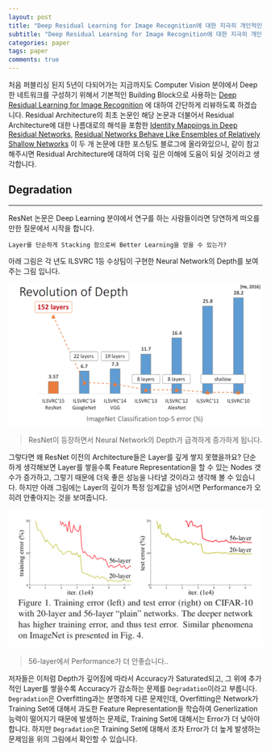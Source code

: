 ```yaml
---
layout: post
title: "Deep Residual Learning for Image Recognition에 대한 지극히 개인적인 이해"
subtitle: "Deep Residual Learning for Image Recognition에 대한 지극히 개인적인 이해"
categories: paper
tags: paper
comments: true
---
```


처음 퍼블리싱 된지 5년이 다되어가는 지금까지도 Computer Vision 분야에서 Deep한 네트워크를 구성하기 위해서 기본적인 Building Block으로 사용하는 [Deep Residual Learning for Image Recognition](https://arxiv.org/abs/1512.03385/) 에 대하여 간단하게 리뷰하도록 하겠습니다. Residual Architecture의 최초 논문인 해당 논문과 더불어서 Residual Architecture에 대한 나름대로의 해석을 포함한 [Identity Mappings in Deep Residual Networks](https://arxiv.org/abs/1603.05027/), [Residual Networks Behave Like Ensembles of Relatively Shallow Networks](https://arxiv.org/abs/1605.06431/) 이 두 개 논문에 대한 포스팅도 블로그에 올라와있으니, 같이 참고해주시면 Residual Architecture에 대하여 더욱 깊은 이해에 도움이 되실 것이라고 생각합니다.

## Degradation
****
ResNet 논문은 Deep Learning 분야에서 연구를 하는 사람들이라면 당연하게 떠오를 만한 질문에서 시작을 합니다.

`Layer를 단순하게 Stacking 함으로써 Better Learning을 얻을 수 있는가?`

아래 그림은 각 년도 ILSVRC 1등 수상팀이 구현한 Neural Network의 Depth를 보여주는 그림 입니다.

![revolution of depth](/assets/img/20190531/revolution-of-depth.png)
> ResNet이 등장하면서 Neural Network의 Depth가 급격하게 증가하게 됩니다.

그렇다면 왜 ResNet 이전의 Architecture들은 Layer를 깊게 쌓지 못했을까요?
단순하게 생각해보면 Layer를 쌓을수록 Feature Representation을 할 수 있는 Nodes 갯수가 증가하고, 그렇기 때문에 더욱 좋은 성능을 나타낼 것이라고 생각해 볼 수 있습니다.
하지만 아래 그림에는 Layer의 깊이가 특정 임계값을 넘어서면 Performance가 오히려 안좋아지는 것을 보여줍니다.

![degradation](/assets/img/20190531/degradation.png)
> 56-layer에서 Performance가 더 안좋습니다..

저자들은 이처럼 Depth가 깊어짐에 따라서 Accuracy가 Saturated되고, 그 위에 추가적인 Layer를 쌓을수록 Accuracy가 감소하는 문제를 `Degradation`이라고 부릅니다.
`Degradation`은 Overfitting과는 분명하게 다른 문제인데, Overfitting은 Network가 Training Set에 대해서 과도한 Feature Representation을 학습하여 Generlization 능력이 떨어지기 때문에 발생하는 문제로, Training Set에 대해서는 Error가 더 낮아야 합니다.
하지만 `Degradation`은 Training Set에 대해서 조차 Error가 더 높게 발생하는 문제임을 위의 그림에서 확인할 수 있습니다.